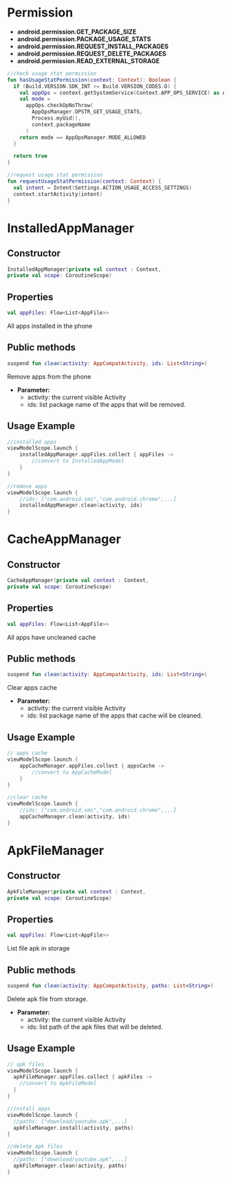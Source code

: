 # Permission

- **android.permission.GET_PACKAGE_SIZE**
- **android.permission.PACKAGE_USAGE_STATS**
- **android.permission.REQUEST_INSTALL_PACKAGES**
- **android.permission.REQUEST_DELETE_PACKAGES**
- **android.permission.READ_EXTERNAL_STORAGE**

```kotlin
//check usage stat permission
fun hasUsageStatPermission(context: Context): Boolean {
  if (Build.VERSION.SDK_INT >= Build.VERSION_CODES.O) {
    val appOps = context.getSystemService(Context.APP_OPS_SERVICE) as AppOpsManager
    val mode =
      appOps.checkOpNoThrow(
        AppOpsManager.OPSTR_GET_USAGE_STATS,
        Process.myUid(),
        context.packageName
      )
    return mode == AppOpsManager.MODE_ALLOWED
  }

  return true
}

//request usage stat permission
fun requestUsageStatPermission(context: Context) {
  val intent = Intent(Settings.ACTION_USAGE_ACCESS_SETTINGS)
  context.startActivity(intent)
}

```

# InstalledAppManager

## Constructor

````kotlin
InstalledAppManager(private val context : Context,
private val scope: CoroutineScope)
````

## Properties

```kotlin
val appFiles: Flow<List<AppFile>>
```

All apps installed in the phone

## Public methods

```kotlin
suspend fun clean(activity: AppCompatActivity, ids: List<String>)
```

Remove apps from the phone

- **Parameter:**
  - activity: the current visible Activity
  - ids: list package name of the apps that will be removed.

## Usage Example

```kotlin
//installed apps
viewModelScope.launch {
    installedAppManager.appFiles.collect { appFiles ->
        //convert to InstalledAppModel
    }
}

//remove apps
viewModelScope.launch {
    //ids: ["com.android.sms","com.android.chrome",...]
    installedAppManager.clean(activity, ids)
}

```

# CacheAppManager

## Constructor

```kotlin
CacheAppManager(private val context : Context,
private val scope: CoroutineScope)
```

## Properties

```kotlin
val appFiles: Flow<List<AppFile>>
```

All apps have uncleaned cache

## Public methods

```kotlin
suspend fun clean(activity: AppCompatActivity, ids: List<String>)

```

Clear apps cache

- **Parameter:**
  - activity: the current visible Activity
  - ids: list package name of the apps that cache will be cleaned.

## Usage Example

```kotlin
// apps cache
viewModelScope.launch {
    appCacheManager.appFiles.collect { appsCache ->
        //convert to AppCacheModel
    }
}

//clear cache
viewModelScope.launch {
    //ids: ["com.android.sms","com.android.chrome",...]
    appCacheManager.clean(activity, ids)
}
```

# ApkFileManager

## Constructor

```kotlin
ApkFileManager(private val context : Context,
private val scope: CoroutineScope)
```

## Properties

```kotlin
val appFiles: Flow<List<AppFile>>
```

List file apk in storage

## Public methods

```kotlin
suspend fun clean(activity: AppCompatActivity, paths: List<String>)
```

Delete apk file from storage.

- **Parameter:**
  - activity: the current visible Activity
  - ids: list path of the apk files that will be deleted.

## Usage Example

```kotlin
// apk files
viewModelScope.launch {
  apkFileManager.appFiles.collect { apkFiles ->
    //convert to ApkFileModel
  }
}

//install apps
viewModelScope.launch {
  //paths: ["download/youtube.apk",...]
  apkFileManager.install(activity, paths)
}

//delete apk files
viewModelScope.launch {
  //paths: ["download/youtube.apk",...]
  apkFileManager.clean(activity, paths)
}

```